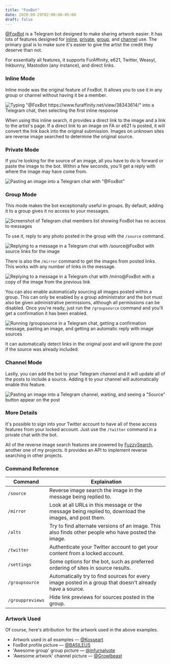 ```yaml
---
title: "FoxBot"
date: 2020-09-29T02:00:00-05:00
draft: false
---
```


[@FoxBot](https://t.me/FoxBot) is a Telegram bot designed to make sharing
artwork easier. It has lots of features designed for [inline](#inline-mode),
[private](#private-mode), [group](#group-mode), and [channel](#channel-mode)
use. The primary goal is to make sure it's easier to give the artist the credit
they deserve than not.

For essentially all features, it supports FurAffinity, e621, Twitter, Weasyl,
Inkbunny, Mastodon (any instance), and direct links.

### Inline Mode

Inline mode was the original feature of FoxBot. It allows you to use it in any
group or channel without having it be a member.

![Typing "@FoxBot https://www.furaffinity.net/view/38343614/" into a Telegram chat, then selecting the first inline response](inline.gif)

When using this inline search, it provides a direct link to the image and a link
to the artist's page. If a direct link to an image on FA or e621 is posted, it
will convert the link back into the original submission. Images on unknown sites
are reverse image searched to determine the original source.

### Private Mode

If you're looking for the source of an image, all you have to do is forward or
paste the image to the bot. Within a few seconds, you'll get a reply with where
the image may have come from.

![Pasting an image into a Telegram chat with "@FoxBot"](private.gif)

### Group Mode

This mode makes the bot exceptionally useful in groups. By default, adding it to
a group gives it no access to your messages.

![Screenshot of Telegram chat members list showing FoxBot has no access to messages](no_access.png)

To use it, reply to any photo posted in the group with the `/source` command.

![Replying to a message in a Telegram chat with `/source@FoxBot` with source links for the image](group_reply_source.gif)

There is also the `/mirror` command to get the images from posted links. This
works with any number of links in the message.

![Replying to a message in a Telegram chat with `/mirro@FoxBot` with a copy of the image from the previous link](mirror.gif)

You can also enable automatically sourcing all images posted within a group.
This can only be enabled by a group administrator and the bot must also be given
administrative permissions, although all permissions can be disabled. Once
you're ready, just run the `/groupsource` command and you'll get a confirmation
it has been enabled.

![Running `/groupsource` in a Telegram chat, getting a confirmation message, pasting an image, and getting an automatic reply with image sources](group_source.gif)

It can automatically detect links in the original post and will ignore the post
if the source was already included.

### Channel Mode

Lastly, you can add the bot to your Telegram channel and it will update all of
the posts to include a source. Adding it to your channel will automatically
enable this feature.

![Pasting an image into a Telegram channel, waiting, and seeing a "Source" button appear on the post](channel_source.gif)

### More Details

It's possible to sign into your Twitter account to have all of these access
features from your locked account. Just use the `/twitter` command in a private
chat with the bot.

All of the reverse image search features are powered by
[FuzzySearch](https://fuzzysearch.net/), another one of my projects. It provides
an API to implement reverse searching in other projects.

### Command Reference

| Command          | Explaination |
| ---------------- | ------------ |
| `/source`        | Reverse image search the image in the message being replied to. |
| `/mirror`        | Look at all URLs in this message or the message being replied to, download the images, and post them. |
| `/alts`          | Try to find alternate versions of an image. This also finds other people who have posted the image. |
| `/twitter`       | Authenticate your Twitter account to get your content from a locked account. |
| `/settings`      | Some options for the bot, such as preferred ordering of sites in source results. |
| `/groupsource`   | Automatically try to find sources for every image posted in a group that doesn't already have a source. |
| `/grouppreviews` | Hide link previews for sources posted in the group. |

### Artwork Used

Of course, here's attribution for the artwork used in the above examples.

* Artwork used in all examples &mdash; [@Kosseart](https://twitter.com/Kosseart/status/1303692930557915136)
* FoxBot profile picture &mdash; [@BA5ILEUS](https://twitter.com/BA5ILEUS/status/480205213765091328)
* 'Awesome group' group picture &mdash; [@infurnalyote](https://twitter.com/infurnalyote)
* 'Awesome artwork' channel picture &mdash; [@Growlbeast](https://twitter.com/Growlbeast/status/1156681983197511682)
